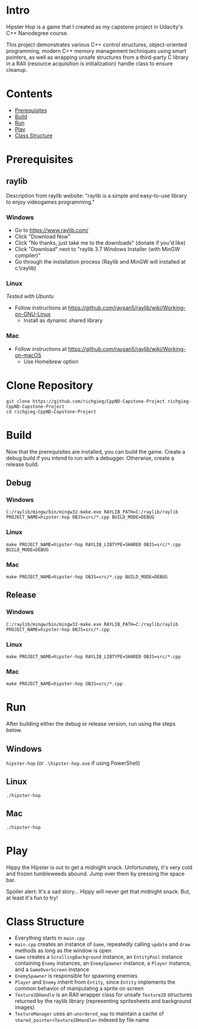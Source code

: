 # Intro

Hipster Hop is a game that I created as my capstone project in Udacity's C++ Nanodegree course.

This project demonstrates various C++ control structures, object-oriented programming, modern C++
memory management techniques using smart pointers, as well as wrapping unsafe structures from a
third-party C library in a RAII (resource acquisition is initialization) handle class to ensure cleanup.

# Contents
- [Prerequisites](#prerequisites)
- [Build](#build)
- [Run](#run)
- [Play](#play)
- [Class Structure](#class-structure)

# Prerequisites

## raylib
Description from raylib website: "raylib is a simple and easy-to-use library to enjoy videogames programming."

### Windows
- Go to https://www.raylib.com/
- Click "Download Now"
- Click "No thanks, just take me to the downloads" (donate if you'd like)
- Click "Download" next to "raylib 3.7 Windows Installer (with MinGW compiler)"
- Go through the installation process (Raylib and MinGW will installed at c:\raylib)

### Linux
*Tested with Ubuntu*
- Follow instructions at https://github.com/raysan5/raylib/wiki/Working-on-GNU-Linux
  - Install as dynamic shared library

### Mac
- Follow instructions at https://github.com/raysan5/raylib/wiki/Working-on-macOS
  - Use Homebrew option

# Clone Repository
```
git clone https://github.com/richgieg/CppND-Capstone-Project richgieg-CppND-Capstone-Project
cd richgieg-CppND-Capstone-Project
```

# Build

Now that the prerequisites are installed, you can build the game. Create a debug
build if you intend to run with a debugger. Otherwise, create a release build.

## Debug

### Windows
`C:/raylib/mingw/bin/mingw32-make.exe RAYLIB_PATH=C:/raylib/raylib PROJECT_NAME=hipster-hop OBJS=src/*.cpp BUILD_MODE=DEBUG`

### Linux
`make PROJECT_NAME=hipster-hop RAYLIB_LIBTYPE=SHARED OBJS=src/*.cpp BUILD_MODE=DEBUG`

### Mac
`make PROJECT_NAME=hipster-hop OBJS=src/*.cpp BUILD_MODE=DEBUG`

## Release

### Windows
`C:/raylib/mingw/bin/mingw32-make.exe RAYLIB_PATH=C:/raylib/raylib PROJECT_NAME=hipster-hop OBJS=src/*.cpp`

### Linux
`make PROJECT_NAME=hipster-hop RAYLIB_LIBTYPE=SHARED OBJS=src/*.cpp`

### Mac
`make PROJECT_NAME=hipster-hop OBJS=src/*.cpp`

# Run
After building either the debug or release version, run using the steps below.

## Windows
`hipster-hop` (or `.\hipster-hop.exe` if using PowerShell)

## Linux
`./hipster-hop`

## Mac
`./hipster-hop`

# Play

Hippy the Hipster is out to get a midnight snack. Unfortunately, it's very cold and
frozen tumbleweeds abound. Jump over them by pressing the space bar.

Spoiler alert: It's a sad story... Hippy will never get that midnight snack. But,
at least it's fun to try!

# Class Structure

- Everything starts in `main.cpp`
- `main.cpp` creates an instance of `Game`, repeatedly calling `update` and `draw` methods
as long as the window is open
- `Game` creates a `ScrollingBackground` instance, an `EntityPool` instance containing `Enemy` instances,
an `EnemySpawner` instance, a `Player` instance, and a `GameOverScreen` instance
- `EnemySpawner` is responsible for spawning enemies
- `Player` and `Enemy` inherit from `Entity`, since `Entity` implements the common behavior of
manipulating a sprite on screen
- `Texture2DHandle` is an RAII wrapper class for unsafe `Texture2D` structures returned by the raylib library (representing spritesheets and background images)
- `TextureManager` uses an `unordered_map` to maintain a cache of `shared_pointer<Texture2DHandle>` indexed by file name
